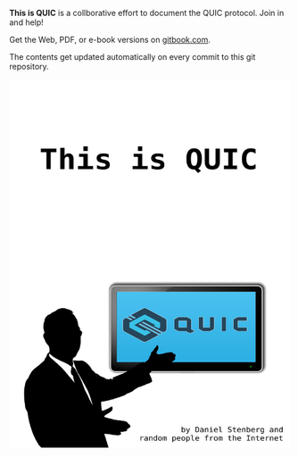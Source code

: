 **This is QUIC** is a collborative effort to document the QUIC protocol. Join
in and help!

Get the Web, PDF, or e-book versions on
[gitbook.com](https://www.gitbook.com/book/bagder/this-is-quic/details).

The contents get updated automatically on every commit to this git repository.

![this is quic](cover.jpg)
